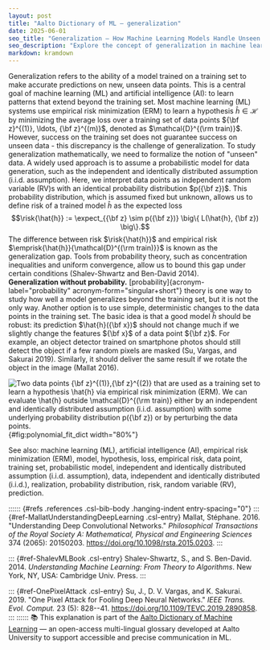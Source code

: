 ```yaml
---
layout: post
title: "Aalto Dictionary of ML – generalization"
date: 2025-06-01
seo_title: "Generalization – How Machine Learning Models Handle Unseen Data"
seo_description: "Explore the concept of generalization in machine learning: how models trained on a dataset perform on new, unseen data."
markdown: kramdown
---
```


Generalization refers to the ability of a model trained on a training
set to make accurate predictions on new, unseen data points. This is a
central goal of machine learning (ML) and artificial intelligence (AI):
to learn patterns that extend beyond the training set. Most machine
learning (ML) systems use empirical risk minimization (ERM) to learn a
hypothesis $\hat{h} \in \mathcal{H}$ by minimizing the average loss over
a training set of data points ${\bf z}^{(1)}, \ldots, {\bf z}^{(m)}$,
denoted as $\mathcal{D}^{(\rm train)}$. However, success on the training
set does not guarantee success on unseen data - this discrepancy is the
challenge of generalization. To study generalization mathematically, we
need to formalize the notion of "unseen" data. A widely used approach is
to assume a probabilistic model for data generation, such as the
independent and identically distributed assumption (i.i.d. assumption).
Here, we interpret data points as independent random variable (RV)s with
an identical probability distribution $p({\bf z})$. This probability
distribution, which is assumed fixed but unknown, allows us to define
risk of a trained model $\hat{h}$ as the expected loss
$$\risk{\hat{h}} := \expect_{{\bf z} \sim p({\bf z})} \big\{ L(\hat{h}, {\bf z}) \big\}.$$
The difference between risk $\risk{\hat{h}}$ and empirical risk
$\emprisk{\hat{h}}{\mathcal{D}^{(\rm train)}}$ is known as the
generalization gap. Tools from probability theory, such as concentration
inequalities and uniform convergence, allow us to bound this gap under
certain conditions (Shalev-Shwartz and Ben-David 2014).\
**Generalization without probability.**
[probability]{acronym-label="probability" acronym-form="singular+short"}
theory is one way to study how well a model generalizes beyond the
training set, but it is not the only way. Another option is to use
simple, deterministic changes to the data points in the training set.
The basic idea is that a good model $\hat{h}$ should be robust: its
prediction $\hat{h}({\bf x})$ should not change much if we slightly
change the features ${\bf x}$ of a data point ${\bf z}$. For example, an
object detector trained on smartphone photos should still detect the
object if a few random pixels are masked (Su, Vargas, and Sakurai 2019).
Similarly, it should deliver the same result if we rotate the object in
the image (Mallat 2016).

![Two data points ${\bf z}^{(1)},{\bf z}^{(2)}$ that are used as a
training set to learn a hypothesis $\hat{h}$ via empirical risk
minimization (ERM). We can evaluate $\hat{h}$ outside
$\mathcal{D}^{(\rm train)}$ either by an independent and identically
distributed assumption (i.i.d. assumption) with some underlying
probability distribution $p({\bf z})$ or by perturbing the data
points.](images/generalization_tikz.png){#fig:polynomial_fit_dict
width="80%"}

See also: machine learning (ML), artificial intelligence (AI), empirical
risk minimization (ERM), model, hypothesis, loss, empirical risk, data
point, training set, probabilistic model, independent and identically
distributed assumption (i.i.d. assumption), data, independent and
identically distributed (i.i.d.), realization, probability distribution,
risk, random variable (RV), prediction.

:::::: {#refs .references .csl-bib-body .hanging-indent entry-spacing="0"}
::: {#ref-MallatUnderstandingDeepLearning .csl-entry}
Mallat, Stéphane. 2016. "Understanding Deep Convolutional Networks."
*Philosophical Transactions of the Royal Society A: Mathematical,
Physical and Engineering Sciences* 374 (2065): 20150203.
<https://doi.org/10.1098/rsta.2015.0203>.
:::

::: {#ref-ShalevMLBook .csl-entry}
Shalev-Shwartz, S., and S. Ben-David. 2014. *Understanding Machine
Learning: From Theory to Algorithms*. New York, NY, USA: Cambridge Univ.
Press.
:::

::: {#ref-OnePixelAttack .csl-entry}
Su, J., D. V. Vargas, and K. Sakurai. 2019. "One Pixel Attack for
Fooling Deep Neural Networks." *IEEE Trans. Evol. Comput.* 23 (5):
828--41. <https://doi.org/10.1109/TEVC.2019.2890858>.
:::
::::::
📚 This explanation is part of the [Aalto Dictionary of Machine Learning](https://AaltoDictionaryofML.github.io) — 
an open-access multi-lingual glossary developed at Aalto University to support 
accessible and precise communication in ML.

